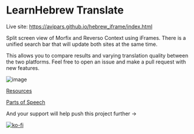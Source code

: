 # LearnHebrew Translate

Live site: https://avipars.github.io/hebrew_iframe/index.html

Split screen view of Morfix and Reverso Context using iFrames. There is a unified search bar that will update both sites at the same time. 

This allows you to compare results and varying translation quality between the two platforms. 
Feel free to open an issue and make a pull request with new features. 

![image](https://user-images.githubusercontent.com/5733247/107147722-42948400-6958-11eb-8009-4f79fc61694c.png)

[Resources](https://github.com/avipars/hebrew_iframe/blob/master/Resources.md)

[Parts of Speech](https://github.com/avipars/hebrew_iframe/blob/master/parts_of_speech.md)

And your support will help push this project further -> 


[![ko-fi](https://ko-fi.com/img/githubbutton_sm.svg)](https://ko-fi.com/J3J81LRFO)
